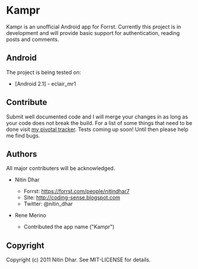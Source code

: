 Kampr
=====
Kampr is an unofficial Android app for Forrst. Currently this project is in development and will provide basic support for authentication, reading posts and comments.

Android
-------
The project is being tested on:

* [Android 2.1] - eclair_mr1

Contribute
------------
Submit well documented code and I will merge your changes in
as long as your code does not break the build. For a list of some things that need
to be done visit [my pivotal tracker](https://www.pivotaltracker.com/projects/413087).
Tests coming up soon! Until then please help me find bugs.
 
Authors
-------
All major contributers will be acknowledged.

- Nitin Dhar

  - Forrst: https://forrst.com/people/nitindhar7
  - Site: http://coding-sense.blogspot.com
  - Twitter: @nitin_dhar

- Rene Merino

  - Contributed the app name ("Kampr")

Copyright
---------
Copyright (c) 2011 Nitin Dhar. See MIT-LICENSE for details.